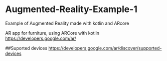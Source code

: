 # Augmented-Reality-Example-1
Example of Augmented Reality made with kotlin and ARcore


AR app for furniture, using ARCore with kotlin 
https://developers.google.com/ar/


##Suported devices 
https://developers.google.com/ar/discover/supported-devices
